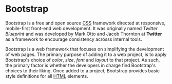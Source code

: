 # Bootstrap

Bootstrap is a free and open source [CSS](CSS) framework directed at responsive, mobile-first front-end web development. It was originally named _Twitter Blueprint_ and was developed by Mark Otto and Jacob Thornton at **Twitter** as a framework to encourage consistency acrosss internal tools.

Bootstrap is a web framework that focuses on simplifying the development of web pages. The primary purpose of adding it to a web project, is to apply Bootstrap's choice of _color_, _size_, _font_ and _layout_ to that project. As such, the primary factor is whether the developers in charge find Bootstrap's choices to their liking. Once added to a project, Bootstrap provides basic style definitions for all [HTML](HTML) elements.